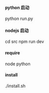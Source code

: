 #### python 启动
python run.py

#### nodejs 启动
cd src
npm run dev

#### require

node
python

#### install

./install.sh

